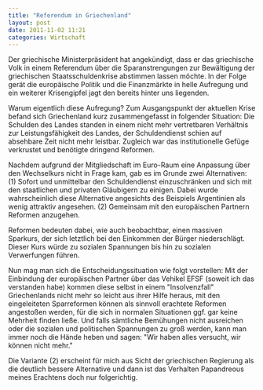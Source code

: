 ```yaml
---
title: "Referendum in Griechenland"
layout: post
date: 2011-11-02 11:21
categories: Wirtschaft
---
```


Der griechische Ministerpräsident hat angekündigt, dass er das
griechische Volk in einem Referendum über die Sparanstrengungen zur
Bewältigung der griechischen Staatsschuldenkrise abstimmen lassen
möchte. In der Folge gerät die europäische Politik und die Finanzmärkte
in helle Aufregung und ein weiterer Krisengipfel jagt den bereits hinter
uns liegenden.

Warum eigentlich diese Aufregung? Zum Ausgangspunkt der aktuellen Krise
befand sich Griechenland kurz zusammengefasst in folgender Situation:
Die Schulden des Landes standen in einem nicht mehr vertretbaren
Verhältnis zur Leistungsfähigkeit des Landes, der Schuldendienst schien
auf absehbare Zeit nicht mehr leistbar. Zugleich war das institutionelle
Gefüge verkrustet und benötigte dringend Reformen.

Nachdem aufgrund der Mitgliedschaft im Euro-Raum eine Anpassung über den
Wechselkurs nicht in Frage kam, gab es im Grunde zwei Alternativen: (1)
Sofort und unmittelbar den Schuldendienst einzuschränken und sich mit
den staatlichen und privaten Gläubigern zu einigen. Dabei wurde
wahrscheinlich diese Alternative angesichts des Beispiels Argentinien
als wenig attraktiv angesehen. (2) Gemeinsam mit den europäischen
Partnern Reformen anzugehen.

Reformen bedeuten dabei, wie auch beobachtbar, einen massiven Sparkurs,
der sich letztlich bei den Einkommen der Bürger niederschlägt. Dieser
Kurs würde zu sozialen Spannungen bis hin zu sozialen Verwerfungen
führen.

Nun mag man sich die Entscheidungssituation wie folgt vorstellen: Mit
der Einbindung der europäischen Partner über das Vehikel EFSF (soweit
ich das verstanden habe) kommen diese selbst in einem "Insolvenzfall"
Griechenlands nicht mehr so leicht aus ihrer Hilfe heraus, mit den
eingeleiteten Sparreformen können als sinnvoll erachtete Reformen
angestoßen werden, für die sich in normalen Situationen ggf. gar keine
Mehrheit finden ließe. Und falls sämtliche Bemühungen nicht ausreichen
oder die sozialen und politischen Spannungen zu groß werden, kann man
immer noch die Hände heben und sagen: "Wir haben alles versucht, wir
können nicht mehr."

Die Variante (2) erscheint für mich aus Sicht der griechischen Regierung
als die deutlich bessere Alternative und dann ist das Verhalten
Papandreous meines Erachtens doch nur folgerichtig.

